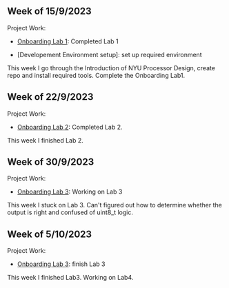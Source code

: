 ## Week of 15/9/2023

Project Work:
  * [Onboarding Lab 1](https://github.com/xingzhi0420/VIP-LAB1): Completed Lab 1

  * [Developement Environment setup]: set up required environment

This week I go through the Introduction of  NYU Processor Design, create repo and install required tools. Complete the Onboarding Lab1.

## Week of 22/9/2023

Project Work:
  * [Onboarding Lab 2](https://github.com/xingzhi0420/onboarding-lab-2): Completed Lab 2.

This week I finished Lab 2.

## Week of 30/9/2023

Project Work:
  * [Onboarding Lab 3](https://github.com/xingzhi0420/onboarding-lab-3): Working on Lab 3

This week I stuck on Lab 3. Can't figured out how to determine whether the output is right and confused of uint8_t logic.

## Week of 5/10/2023

Project Work:
  * [Onboarding Lab 3](https://github.com/xingzhi0420/onboarding-lab-3): finish Lab 3

This week I finished Lab3. Working on Lab4. 
